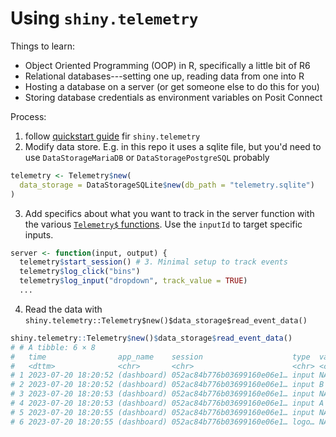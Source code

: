 # Using `shiny.telemetry`

Things to learn:

-   Object Oriented Programming (OOP) in R, specifically a little bit of R6
-   Relational databases---setting one up, reading data from one into R
-   Hosting a database on a server (or get someone else to do this for you)
-   Storing database credentials as environment variables on Posit Connect

Process:

1.  follow [quickstart guide](https://appsilon.github.io/shiny.telemetry/index.html) fir `shiny.telemetry`
2.  Modify data store. E.g. in this repo it uses a sqlite file, but you'd need to use `DataStorageMariaDB` or `DataStoragePostgreSQL` probably

``` r
telemetry <- Telemetry$new(
  data_storage = DataStorageSQLite$new(db_path = "telemetry.sqlite")
) 
```

3.  Add specifics about what you want to track in the server function with the various [`Telemetry$` functions](https://appsilon.github.io/shiny.telemetry/reference/Telemetry.html#methods). Use the `inputId` to target specific inputs.

``` r
server <- function(input, output) {
  telemetry$start_session() # 3. Minimal setup to track events
  telemetry$log_click("bins")
  telemetry$log_input("dropdown", track_value = TRUE)
  ...
```

4.  Read the data with `shiny.telemetry::Telemetry$new()$data_storage$read_event_data()`

``` r
shiny.telemetry::Telemetry$new()$data_storage$read_event_data()
# # A tibble: 6 × 8
#   time                app_name    session                    type  value id    date       username
#   <dttm>              <chr>       <chr>                      <chr> <chr> <chr> <date>     <chr>   
# 1 2023-07-20 18:20:52 (dashboard) 052ac84b776b03699160e06e1… input NA    drop… 4628696-1… NA      
# 2 2023-07-20 18:20:52 (dashboard) 052ac84b776b03699160e06e1… input B     drop… 4628696-1… NA      
# 3 2023-07-20 18:20:53 (dashboard) 052ac84b776b03699160e06e1… input NA    drop… 4628696-1… NA      
# 4 2023-07-20 18:20:53 (dashboard) 052ac84b776b03699160e06e1… input A     drop… 4628696-1… NA      
# 5 2023-07-20 18:20:55 (dashboard) 052ac84b776b03699160e06e1… input NA    bins  4628696-1… NA      
# 6 2023-07-20 18:20:55 (dashboard) 052ac84b776b03699160e06e1… logo… NA    NA    4628696-1… NA      
```
